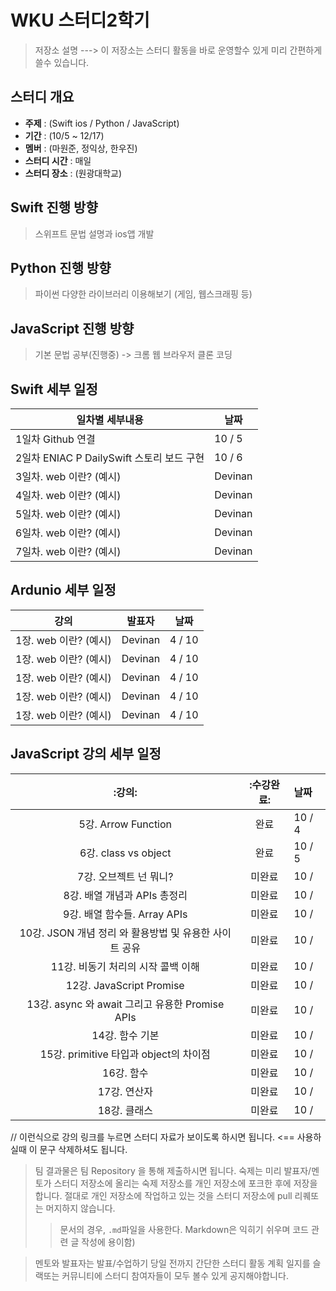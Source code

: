 # WKU 스터디2학기 

> 저장소 설명 ---> 이 저장소는 스터디 활동을 바로 운영할수 있게 미리 간편하게 쓸수 있습니다.

## 스터디 개요
* **주제** : (Swift ios / Python / JavaScript)
* **기간** : (10/5 ~ 12/17)
* **멤버** : (마원준, 정익상, 한우진)
* **스터디 시간** : 매일 
* **스터디 장소** : (원광대학교)


## Swift 진행 방향 

> 스위프트 문법 설명과 ios앱 개발
> 

## Python 진행 방향 

> 파이썬 다양한 라이브러리 이용해보기 (게임, 웹스크래핑 등)
> 


## JavaScript 진행 방향

> 기본 문법 공부(진행중) -> 크롬 웹 브라우저 클론 코딩


## Swift 세부 일정
| 일차별 세부내용     | 날짜 |
| -----------------| ---- |
| 1일차 Github 연결 | 10 / 5 |
| 2일차 ENIAC P DailySwift 스토리 보드 구현  | 10 / 6 |
| 3일차. web 이란? (예시)| Devinan | 10 /  |
| 4일차. web 이란? (예시)| Devinan | 10 /  |
| 5일차. web 이란? (예시)| Devinan | 10 /  |
| 6일차. web 이란? (예시)| Devinan | 10 /  |
| 7일차. web 이란? (예시)| Devinan | 10 /  |
## Ardunio 세부 일정
| 강의              | 발표자 | 날짜 |
| -----------------| ------- | --- |
| 1장. web 이란? (예시)| Devinan | 4 / 10 |
| 1장. web 이란? (예시)| Devinan | 4 / 10 |
| 1장. web 이란? (예시)| Devinan | 4 / 10 |
| 1장. web 이란? (예시)| Devinan | 4 / 10 |
| 1장. web 이란? (예시)| Devinan | 4 / 10 |


## JavaScript 강의 세부 일정
| :강의:              | :수강완료: | 날짜 |
| :-----------------:| :-------: | :--- |
| 5강. Arrow Function| 완료 | 10 / 4 |
| 6강. class vs object| 완료 | 10 / 5 |
| 7강. 오브젝트 넌 뭐니?| 미완료 | 10 /  |
| 8강. 배열 개념과 APIs 총정리| 미완료 | 10 /  |
| 9강. 배열 함수들. Array APIs| 미완료 | 10 /  |
| 10강. JSON 개념 정리 와 활용방법 및 유용한 사이트 공유| 미완료 | 10 /  |
| 11강. 비동기 처리의 시작 콜백 이해| 미완료 | 10 /  |
| 12강. JavaScript Promise| 미완료 | 10 /  |
| 13강. async 와 await 그리고 유용한 Promise APIs| 미완료 | 10 /  |
| 14강. 함수 기본| 미완료 | 10 /  |
| 15강. primitive 타입과 object의 차이점| 미완료 | 10 /  |
| 16강. 함수| 미완료 | 10 /  |
| 17강. 연산자| 미완료 | 10 /  |
| 18강. 클래스| 미완료 | 10 /  |


// 이런식으로 강의 링크를 누르면 스터디 자료가 보이도록 하시면 됩니다. <== 사용하실때 이 문구 삭제하셔도 됩니다.
> 팀 결과물은 팀 Repository 을 통해 제출하시면 됩니다.
> 숙제는 미리 발표자/멘토가 스터디 저장소에 올리는 숙제 저장소를 개인 저장소에 포크한 후에 저장을 합니다. 절대로 개인 저장소에 작업하고 있는 것을 스터디 저장소에 pull 리퀘또는 머지하지 않습니다.
> > 문서의 경우, `.md`파일을 사용한다.
> > Markdown은  익히기 쉬우며 코드 관련 글 작성에 용이함)

> 멘토와 발표자는 발표/수업하기 당일 전까지 간단한 스터디 활동 계획 일지를 슬랙또는 커뮤니티에 스터디 참여자들이 모두 볼수 있게 공지해야합니다.
